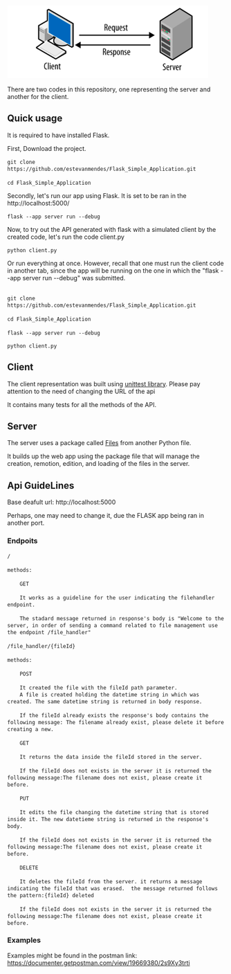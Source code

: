 ![diagram](img/diagram.png)

There are two codes in this repository, one representing the server and another for the client.

## Quick usage



It is required to have installed Flask. 

First, Download the project.

```
git clone https://github.com/estevanmendes/Flask_Simple_Application.git

cd Flask_Simple_Application
```

Secondly, let's run our app using Flask. 
It is set to be ran in the http://localhost:5000/

```
flask --app server run --debug

```

Now, to try out the API generated with flask with  a  simulated client by the created code, let's run the code client.py

```
python client.py

```


Or run everything at once. However, recall that one must run the client code in another tab, since the app will be running on the one in which the "flask --app server run --debug" was submitted. 


```

git clone https://github.com/estevanmendes/Flask_Simple_Application.git

cd Flask_Simple_Application

flask --app server run --debug

```


```
python client.py

```

## Client

The client representation was built using [unittest library](https://docs.python.org/3/library/unittest.html). 
Please pay attention to the need of changing the URL of the api

It contains many tests for all the methods of the API. 


## Server

The server uses a package called [Files](Files.py) from another Python file. 

It builds up the web app using the package file that will manage the creation, remotion, edition, and loading of the files in the server. 


## Api GuideLines

Base deafult url: http://localhost:5000

Perhaps, one may need to change it, due the FLASK app being ran in another port.


### Endpoits

    /

    methods:

        GET

        It works as a guideline for the user indicating the filehandler endpoint. 

        The stadard message returned in response's body is "Welcome to the server, in order of sending a command related to file management use the endpoint /file_handler"

    /file_handler/{fileId}

    methods:

        POST

        It created the file with the fileId path parameter. 
        A file is created holding the datetime string in which was created. The same datetime string is returned in body response.

        If the fileId already exists the response's body contains the following message: The filename already exist, please delete it before creating a new.

        GET

        It returns the data inside the fileId stored in the server. 

        If the fileId does not exists in the server it is returned the following message:The filename does not exist, please create it before.

        PUT

        It edits the file changing the datetime string that is stored inside it. The new datetieme string is returned in the response's body.

        If the fileId does not exists in the server it is returned the following message:The filename does not exist, please create it before.

        DELETE

        It deletes the fileId from the server. it returns a message indicating the fileId that was erased.  the message returned follows the pattern:{fileId} deleted

        If the fileId does not exists in the server it is returned the following message:The filename does not exist, please create it before.

### Examples

Examples might be found in the postman link: https://documenter.getpostman.com/view/19669380/2s9Xy3trti


